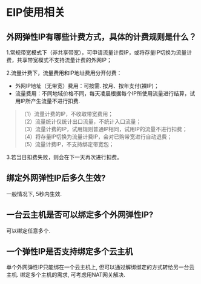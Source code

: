 # EIP使用相关

## 外网弹性IP有哪些计费方式，具体的计费规则是什么？

1.常规带宽模式下（非共享带宽），可申请流量计费IP，或将存量IP切换为流量计费，共享带宽模式不支持流量计费的外网IP；

2.流量计费下，流量费用和IP地址费用分开付费：

- 外网IP地址（无带宽）费用：可按需. 按月、按年支付(裸IP)；
- 流量费用：不同地域价格不同，每天凌晨根据每个IP所使用流量进行结算，试用IP所产生流量不进行扣费.

> （1）流量计费的IP，不收取带宽费用；  
（2）流量统计仅统计出口流量，不统计入口流量；  
（3）流量计费的IP，试用规则普通IP相同，试用IP的流量不进行扣费；  
（4）将存量IP切换为流量计费IP，会对已购带宽进行自动退费；  
（5）流量计费IP，不支持绑定带宽包；  

3.若当日扣费失败，则会在下一天再次进行扣费。


## 绑定外网弹性IP后多久生效?

一般情况下, 5秒内生效.

## 一台云主机是否可以绑定多个外网弹性IP?

可以绑定任意多个.

## 一个弹性IP是否支持绑定多个云主机

单个外网弹性IP只能绑在一个云主机上, 但可以通过解绑绑定的方式转给另一台云主机. 绑定多个主机的需求, 可考虑用NAT网关解决.

